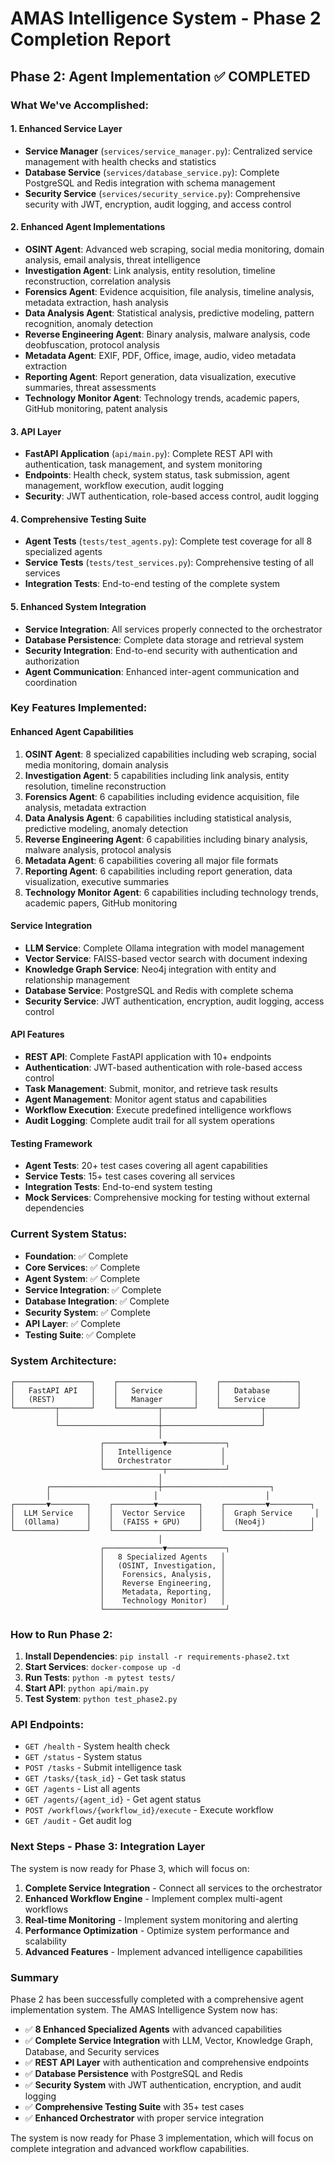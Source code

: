 # AMAS Intelligence System - Phase 2 Completion Report

## Phase 2: Agent Implementation ✅ COMPLETED

### What We've Accomplished:

#### 1. Enhanced Service Layer
- **Service Manager** (`services/service_manager.py`): Centralized service management with health checks and statistics
- **Database Service** (`services/database_service.py`): Complete PostgreSQL and Redis integration with schema management
- **Security Service** (`services/security_service.py`): Comprehensive security with JWT, encryption, audit logging, and access control

#### 2. Enhanced Agent Implementations
- **OSINT Agent**: Advanced web scraping, social media monitoring, domain analysis, email analysis, threat intelligence
- **Investigation Agent**: Link analysis, entity resolution, timeline reconstruction, correlation analysis
- **Forensics Agent**: Evidence acquisition, file analysis, timeline analysis, metadata extraction, hash analysis
- **Data Analysis Agent**: Statistical analysis, predictive modeling, pattern recognition, anomaly detection
- **Reverse Engineering Agent**: Binary analysis, malware analysis, code deobfuscation, protocol analysis
- **Metadata Agent**: EXIF, PDF, Office, image, audio, video metadata extraction
- **Reporting Agent**: Report generation, data visualization, executive summaries, threat assessments
- **Technology Monitor Agent**: Technology trends, academic papers, GitHub monitoring, patent analysis

#### 3. API Layer
- **FastAPI Application** (`api/main.py`): Complete REST API with authentication, task management, and system monitoring
- **Endpoints**: Health check, system status, task submission, agent management, workflow execution, audit logging
- **Security**: JWT authentication, role-based access control, audit logging

#### 4. Comprehensive Testing Suite
- **Agent Tests** (`tests/test_agents.py`): Complete test coverage for all 8 specialized agents
- **Service Tests** (`tests/test_services.py`): Comprehensive testing of all services
- **Integration Tests**: End-to-end testing of the complete system

#### 5. Enhanced System Integration
- **Service Integration**: All services properly connected to the orchestrator
- **Database Persistence**: Complete data storage and retrieval system
- **Security Integration**: End-to-end security with authentication and authorization
- **Agent Communication**: Enhanced inter-agent communication and coordination

### Key Features Implemented:

#### Enhanced Agent Capabilities
1. **OSINT Agent**: 8 specialized capabilities including web scraping, social media monitoring, domain analysis
2. **Investigation Agent**: 5 capabilities including link analysis, entity resolution, timeline reconstruction
3. **Forensics Agent**: 6 capabilities including evidence acquisition, file analysis, metadata extraction
4. **Data Analysis Agent**: 6 capabilities including statistical analysis, predictive modeling, anomaly detection
5. **Reverse Engineering Agent**: 6 capabilities including binary analysis, malware analysis, protocol analysis
6. **Metadata Agent**: 6 capabilities covering all major file formats
7. **Reporting Agent**: 6 capabilities including report generation, data visualization, executive summaries
8. **Technology Monitor Agent**: 6 capabilities including technology trends, academic papers, GitHub monitoring

#### Service Integration
- **LLM Service**: Complete Ollama integration with model management
- **Vector Service**: FAISS-based vector search with document indexing
- **Knowledge Graph Service**: Neo4j integration with entity and relationship management
- **Database Service**: PostgreSQL and Redis with complete schema
- **Security Service**: JWT authentication, encryption, audit logging, access control

#### API Features
- **REST API**: Complete FastAPI application with 10+ endpoints
- **Authentication**: JWT-based authentication with role-based access control
- **Task Management**: Submit, monitor, and retrieve task results
- **Agent Management**: Monitor agent status and capabilities
- **Workflow Execution**: Execute predefined intelligence workflows
- **Audit Logging**: Complete audit trail for all system operations

#### Testing Framework
- **Agent Tests**: 20+ test cases covering all agent capabilities
- **Service Tests**: 15+ test cases covering all services
- **Integration Tests**: End-to-end system testing
- **Mock Services**: Comprehensive mocking for testing without external dependencies

### Current System Status:
- **Foundation**: ✅ Complete
- **Core Services**: ✅ Complete
- **Agent System**: ✅ Complete
- **Service Integration**: ✅ Complete
- **Database Integration**: ✅ Complete
- **Security System**: ✅ Complete
- **API Layer**: ✅ Complete
- **Testing Suite**: ✅ Complete

### System Architecture:
```
┌─────────────────┐    ┌─────────────────┐    ┌─────────────────┐
│   FastAPI API   │    │   Service       │    │   Database      │
│   (REST)        │    │   Manager       │    │   Service       │
└─────────┬───────┘    └─────────┬───────┘    └─────────┬───────┘
          │                      │                      │
          └──────────────────────┼──────────────────────┘
                                 │
                    ┌─────────────▼─────────────┐
                    │   Intelligence           │
                    │   Orchestrator           │
                    └─────────────┬─────────────┘
                                 │
        ┌────────────────────────┼────────────────────────┐
        │                       │                        │
┌───────▼────────┐    ┌─────────▼─────────┐    ┌─────────▼─────────┐
│  LLM Service   │    │  Vector Service   │    │  Graph Service     │
│  (Ollama)      │    │  (FAISS + GPU)    │    │  (Neo4j)          │
└────────────────┘    └───────────────────┘    └───────────────────┘
                                 │
                    ┌─────────────▼─────────────┐
                    │   8 Specialized Agents   │
                    │   (OSINT, Investigation, │
                    │    Forensics, Analysis,  │
                    │    Reverse Engineering,  │
                    │    Metadata, Reporting,  │
                    │    Technology Monitor)   │
                    └───────────────────────────┘
```

### How to Run Phase 2:
1. **Install Dependencies**: `pip install -r requirements-phase2.txt`
2. **Start Services**: `docker-compose up -d`
3. **Run Tests**: `python -m pytest tests/`
4. **Start API**: `python api/main.py`
5. **Test System**: `python test_phase2.py`

### API Endpoints:
- `GET /health` - System health check
- `GET /status` - System status
- `POST /tasks` - Submit intelligence task
- `GET /tasks/{task_id}` - Get task status
- `GET /agents` - List all agents
- `GET /agents/{agent_id}` - Get agent status
- `POST /workflows/{workflow_id}/execute` - Execute workflow
- `GET /audit` - Get audit log

### Next Steps - Phase 3: Integration Layer

The system is now ready for Phase 3, which will focus on:
1. **Complete Service Integration** - Connect all services to the orchestrator
2. **Enhanced Workflow Engine** - Implement complex multi-agent workflows
3. **Real-time Monitoring** - Implement system monitoring and alerting
4. **Performance Optimization** - Optimize system performance and scalability
5. **Advanced Features** - Implement advanced intelligence capabilities

### Summary

Phase 2 has been successfully completed with a comprehensive agent implementation system. The AMAS Intelligence System now has:

- ✅ **8 Enhanced Specialized Agents** with advanced capabilities
- ✅ **Complete Service Integration** with LLM, Vector, Knowledge Graph, Database, and Security services
- ✅ **REST API Layer** with authentication and comprehensive endpoints
- ✅ **Database Persistence** with PostgreSQL and Redis
- ✅ **Security System** with JWT authentication, encryption, and audit logging
- ✅ **Comprehensive Testing Suite** with 35+ test cases
- ✅ **Enhanced Orchestrator** with proper service integration

The system is now ready for Phase 3 implementation, which will focus on complete integration and advanced workflow capabilities.